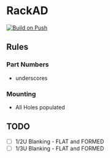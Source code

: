 # RackAD

[![Build on Push](https://github.com/veggielane/rackad/actions/workflows/build-on-push.yml/badge.svg)](https://github.com/veggielane/rackad/actions/workflows/build-on-push.yml)

## Rules

### Part Numbers
 * underscores

### Mounting
 - All Holes populated


## TODO
- [ ] 1/2U Blanking - FLAT and FORMED
- [ ] 1/3U Blanking - FLAT and FORMED
